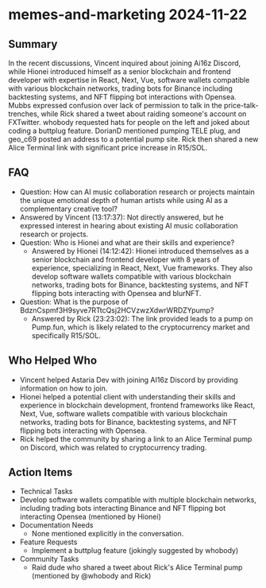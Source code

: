 # memes-and-marketing 2024-11-22

## Summary

In the recent discussions, Vincent inquired about joining Ai16z Discord, while Hionei introduced himself as a senior blockchain and frontend developer with expertise in React, Next, Vue, software wallets compatible with various blockchain networks, trading bots for Binance including backtesting systems, and NFT flipping bot interactions with Opensea. Mubbs expressed confusion over lack of permission to talk in the price-talk-trenches, while Rick shared a tweet about raiding someone's account on FXTwitter. whobody requested hats for people on the left and joked about coding a buttplug feature. DorianD mentioned pumping TELE plug, and geo_c69 posted an address to a potential pump site. Rick then shared a new Alice Terminal link with significant price increase in R15/SOL.

## FAQ

- Question: How can AI music collaboration research or projects maintain the unique emotional depth of human artists while using AI as a complementary creative tool?
- Answered by Vincent (13:17:37): Not directly answered, but he expressed interest in hearing about existing AI music collaboration research or projects.
- Question: Who is Hionei and what are their skills and experience?
    - Answered by Hionei (14:12:42): Hionei introduced themselves as a senior blockchain and frontend developer with 8 years of experience, specializing in React, Next, Vue frameworks. They also develop software wallets compatible with various blockchain networks, trading bots for Binance, backtesting systems, and NFT flipping bots interacting with Opensea and blurNFT.
- Question: What is the purpose of BdznCspmf3H9syve7RTtcQsj2HCVzwzXdwrWRDZYpump?
    - Answered by Rick (23:23:02): The link provided leads to a pump on Pump.fun, which is likely related to the cryptocurrency market and specifically R15/SOL.

## Who Helped Who

- Vincent helped Astaria Dev with joining AI16z Discord by providing information on how to join.
- Hionei helped a potential client with understanding their skills and experience in blockchain development, frontend frameworks like React, Next, Vue, software wallets compatible with various blockchain networks, trading bots for Binance, backtesting systems, and NFT flipping bots interacting with Opensea.
- Rick helped the community by sharing a link to an Alice Terminal pump on Discord, which was related to cryptocurrency trading.

## Action Items

- Technical Tasks
- Develop software wallets compatible with multiple blockchain networks, including trading bots interacting Binance and NFT flipping bot interacting Opensea (mentioned by Hionei)
- Documentation Needs
    - None mentioned explicitly in the conversation.
- Feature Requests
    - Implement a buttplug feature (jokingly suggested by whobody)
- Community Tasks
    - Raid dude who shared a tweet about Rick's Alice Terminal pump (mentioned by @whobody and Rick)
